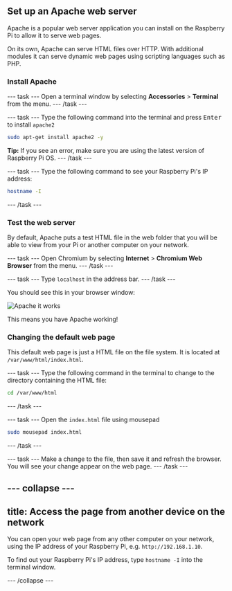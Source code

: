 ## Set up an Apache web server

Apache is a popular web server application you can install on the Raspberry Pi to allow it to serve web pages.

On its own, Apache can serve HTML files over HTTP. With additional modules it can serve dynamic web pages using scripting languages such as PHP.

### Install Apache

--- task ---
Open a terminal window by selecting **Accessories** > **Terminal** from the menu.
--- /task ---

--- task ---
Type the following command into the terminal and press <kbd>Enter</kbd> to install `apache2`

```bash
sudo apt-get install apache2 -y
```

**Tip:** If you see an error, make sure you are using the latest version of Raspberry Pi OS.
--- /task ---

--- task ---
Type the following command to see your Raspberry Pi's IP address:

```bash
hostname -I
```
--- /task ---

### Test the web server

By default, Apache puts a test HTML file in the web folder that you will be able to view from your Pi or another computer on your network. 

--- task ---
Open Chromium by selecting **Internet** > **Chromium Web Browser** from the menu.
--- /task ---

--- task ---
Type `localhost` in the address bar.
--- /task ---

You should see this in your browser window:

![Apache it works](images/apache-it-works.png)

This means you have Apache working!

### Changing the default web page

This default web page is just a HTML file on the file system. It is located at `/var/www/html/index.html`.

--- task ---
Type the following command in the terminal to change to the directory containing the HTML file:
```bash
cd /var/www/html
```
--- /task ---

--- task ---
Open the `index.html` file using mousepad

```bash
sudo mousepad index.html
```
--- /task ---

--- task ---
Make a change to the file, then save it and refresh the browser. You will see your change appear on the web page.
--- /task ---

--- collapse ---
--- 
title: Access the page from another device on the network
---

You can open your web page from any other computer on your network, using the IP address of your Raspberry Pi, e.g. `http://192.168.1.10`.

To find out your Raspberry Pi's IP address, type `hostname -I` into the terminal window.  

--- /collapse ---
